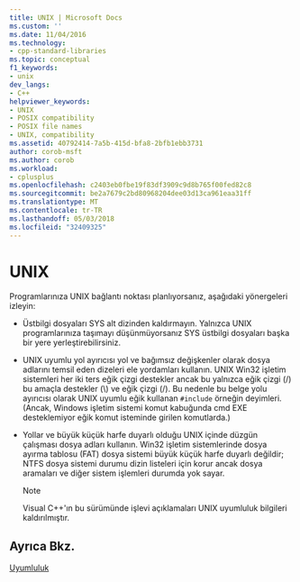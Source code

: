 ```yaml
---
title: UNIX | Microsoft Docs
ms.custom: ''
ms.date: 11/04/2016
ms.technology:
- cpp-standard-libraries
ms.topic: conceptual
f1_keywords:
- unix
dev_langs:
- C++
helpviewer_keywords:
- UNIX
- POSIX compatibility
- POSIX file names
- UNIX, compatibility
ms.assetid: 40792414-7a5b-415d-bfa8-2bfb1ebb3731
author: corob-msft
ms.author: corob
ms.workload:
- cplusplus
ms.openlocfilehash: c2403eb0fbe19f83df3909c9d8b765f00fed82c8
ms.sourcegitcommit: be2a7679c2bd80968204dee03d13ca961eaa31ff
ms.translationtype: MT
ms.contentlocale: tr-TR
ms.lasthandoff: 05/03/2018
ms.locfileid: "32409325"
---
```

# <a name="unix"></a>UNIX
Programlarınıza UNIX bağlantı noktası planlıyorsanız, aşağıdaki yönergeleri izleyin:  
  
-   Üstbilgi dosyaları SYS alt dizinden kaldırmayın. Yalnızca UNIX programlarınıza taşımayı düşünmüyorsanız SYS üstbilgi dosyaları başka bir yere yerleştirebilirsiniz.  
  
-   UNIX uyumlu yol ayırıcısı yol ve bağımsız değişkenler olarak dosya adlarını temsil eden dizeleri ele yordamları kullanın. UNIX Win32 işletim sistemleri her iki ters eğik çizgi destekler ancak bu yalnızca eğik çizgi (/) bu amaçla destekler (\\) ve eğik çizgi (/). Bu nedenle bu belge yolu ayırıcısı olarak UNIX uyumlu eğik kullanan `#include` örneğin deyimleri. (Ancak, Windows işletim sistemi komut kabuğunda cmd EXE desteklemiyor eğik komut isteminde girilen komutlarda.)  
  
-   Yollar ve büyük küçük harfe duyarlı olduğu UNIX içinde düzgün çalışması dosya adları kullanın. Win32 işletim sistemlerinde dosya ayırma tablosu (FAT) dosya sistemi büyük küçük harfe duyarlı değildir; NTFS dosya sistemi durumu dizin listeleri için korur ancak dosya aramaları ve diğer sistem işlemleri durumda yok sayar.  
  
    > [!NOTE]
    >  Visual C++'ın bu sürümünde işlevi açıklamaları UNIX uyumluluk bilgileri kaldırılmıştır.  
  
## <a name="see-also"></a>Ayrıca Bkz.  
 [Uyumluluk](../c-runtime-library/compatibility.md)